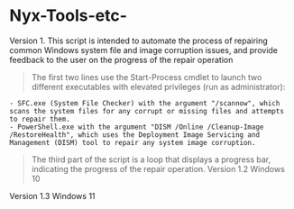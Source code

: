 # Nyx-Tools-etc-

Version 1.
This script is intended to automate the process of repairing common Windows system file and image corruption issues, and provide feedback to the user on the progress of the repair operation

> The first two lines use the Start-Process cmdlet to launch two different executables with elevated privileges (run as administrator):

    - SFC.exe (System File Checker) with the argument "/scannow", which scans the system files for any corrupt or missing files and attempts to repair them.
    - PowerShell.exe with the argument "DISM /Online /Cleanup-Image /RestoreHealth", which uses the Deployment Image Servicing and Management (DISM) tool to repair any system image corruption.

> The third part of the script is a loop that displays a progress bar, indicating the progress of the repair operation.
Version 1.2 Windows 10 



Version 1.3 Windows 11
